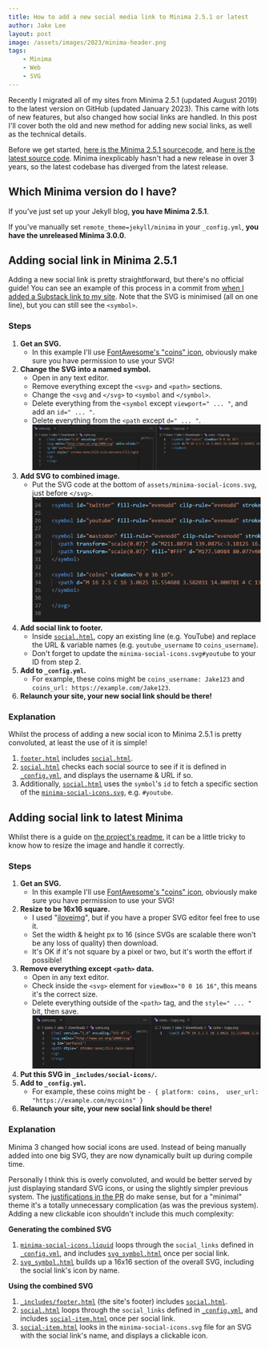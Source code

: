 ```yaml
---
title: How to add a new social media link to Minima 2.5.1 or latest
author: Jake Lee
layout: post
image: /assets/images/2023/minima-header.png
tags:
    - Minima
    - Web
    - SVG
---
```


Recently I migrated all of my sites from Minima 2.5.1 (updated August 2019) to the latest version on GitHub (updated January 2023). This came with lots of new features, but also changed how social links are handled. In this post I'll cover both the old and new method for adding new social links, as well as the technical details.

Before we get started, [here is the Minima 2.5.1 sourcecode](https://github.com/jekyll/minima/tree/v2.5.1), and [here is the latest source code](https://github.com/jekyll/minima). Minima inexplicably hasn't had a new release in over 3 years, so the latest codebase has diverged from the latest release. 

## Which Minima version do I have?

If you've just set up your Jekyll blog, **you have Minima 2.5.1**. 

If you've manually set `remote_theme=jekyll/minima` in your `_config.yml`, **you have the unreleased Minima 3.0.0**.

## Adding social link in Minima 2.5.1

Adding a new social link is pretty straightforward, but there's no official guide! You can see an example of this process in a commit from [when I added a Substack link to my site](https://github.com/JakeSteam/blog-programming/commit/14e81949ab5c9cd9ffab9f6e5f3f5fdf64ec9caf#diff-6f8682cd360f5dfab6e928d3ec0bd71221b5f3dbba0d596dad0df2069d6418ad). Note that the SVG is minimised (all on one line), but you can still see the `<symbol>`.

### Steps

1. **Get an SVG.** 
    * In this example I'll use [FontAwesome's "coins" icon](https://fontawesome.com/icons/coins?s=solid&f=classic), obviously make sure you have permission to use your SVG!
2. **Change the SVG into a named symbol.**
    * Open in any text editor.
    * Remove everything except the `<svg>` and `<path>` sections.
    * Change the `<svg` and `</svg>` to `<symbol` and `</symbol>`.
    * Delete everything from the `<symbol` except `viewport=" ... "`, and add an `id=" ... "`.
    * Delete everything from the `<path` except `d=" ... "`.
    [![](/assets/images/2023/minima-2-icons.png)](/assets/images/2023/minima-2-icons.png)
3. **Add SVG to combined image.**
    * Put the SVG code at the bottom of `assets/minima-social-icons.svg`, just before `</svg>`.
    [![](/assets/images/2023/minima-2-combined.png)](/assets/images/2023/minima-2-combined.png)
4. **Add social link to footer.**
    * Inside [`social.html`](https://github.com/jekyll/minima/blob/v2.5.1/_includes/social.html), copy an existing line (e.g. YouTube) and replace the URL & variable names (e.g. `youtube_username` to `coins_username`).
    * Don't forget to update the `minima-social-icons.svg#youtube` to your ID from step 2.
5.  **Add to `_config.yml`.**
    * For example, these coins might be `coins_username: Jake123` and `coins_url: https://example.com/Jake123`.
6. **Relaunch your site, your new social link should be there!**

### Explanation

Whilst the process of adding a new social icon to Minima 2.5.1 is pretty convoluted, at least the use of it is simple!

1. [`footer.html`](https://github.com/jekyll/minima/blob/v2.5.1/_includes/footer.html) includes [`social.html`](https://github.com/jekyll/minima/blob/v2.5.1/_includes/social.html).
2. [`social.html`](https://github.com/jekyll/minima/blob/v2.5.1/_includes/social.html) checks each social source to see if it is defined in [`_config.yml`](https://github.com/jekyll/minima/blob/v2.5.1/_config.yml), and displays the username & URL if so. 
3. Additionally, [`social.html`](https://github.com/jekyll/minima/blob/v2.5.1/_includes/social.html) uses the `symbol`'s `id` to fetch a specific section of the [`minima-social-icons.svg`](https://github.com/jekyll/minima/blob/v2.5.1/assets/minima-social-icons.svg), e.g. `#youtube`.

## Adding social link to latest Minima

Whilst there is a guide on [the project's readme](https://github.com/jekyll/minima#social-networks), it can be a little tricky to know how to resize the image and handle it correctly.

### Steps

1. **Get an SVG.** 
    * In this example I'll use [FontAwesome's "coins" icon](https://fontawesome.com/icons/coins?s=solid&f=classic), obviously make sure you have permission to use your SVG!
2. **Resize to be 16x16 square.** 
    * I used "[iloveimg](https://www.iloveimg.com/resize-image/resize-svg#resize-options,pixels)", but if you have a proper SVG editor feel free to use it. 
    * Set the width & height px to 16 (since SVGs are scalable there won't be any loss of quality) then download. 
    * It's OK if it's not square by a pixel or two, but it's worth the effort if possible!
3. **Remove everything except `<path>` data.**
    * Open in any text editor.
    * Check inside the `<svg>` element for `viewBox="0 0 16 16"`, this means it's the correct size.
    * Delete everything outside of the `<path>` tag, and the `style=" ... "` bit, then save.
    ![](/assets/images/2023/minima-3-icons.png)
4. **Put this SVG in `_includes/social-icons/`.**
5. **Add to `_config.yml`.**
    * For example, these coins might be `- { platform: coins,  user_url: "https://example.com/mycoins" }`
6. **Relaunch your site, your new social link should be there!**

### Explanation

Minima 3 changed how social icons are used. Instead of being manually added into one big SVG, they are now dynamically built up during compile time.

Personally I think this is overly convoluted, and would be better served by just displaying standard SVG icons, or using the slightly simpler previous system. The [justifications in the PR](https://github.com/jekyll/minima/pull/686) do make sense, but for a "minimal" theme it's a totally unnecessary complication (as was the previous system). Adding a new clickable icon shouldn't include this much complexity:

**Generating the combined SVG**
1. [`minima-social-icons.liquid`](https://github.com/jekyll/minima/blob/master/assets/minima-social-icons.liquid) loops through the `social_links` defined in [`_config.yml`](https://github.com/jekyll/minima/blob/master/_config.yml), and includes [`svg_symbol.html`](https://github.com/jekyll/minima/blob/master/_includes/svg_symbol.html) once per social link.
2. [`svg_symbol.html`](https://github.com/jekyll/minima/blob/master/_includes/svg_symbol.html) builds up a 16x16 section of the overall SVG, including the social link's icon by name.

**Using the combined SVG**
1. [`_includes/footer.html`](https://github.com/jekyll/minima/blob/master/_includes/footer.html) (the site's footer) includes [`social.html`](](https://github.com/jekyll/minima/blob/master/_includes/social.html)).
2. [`social.html`](https://github.com/jekyll/minima/blob/master/_includes/social.html) loops through the `social_links` defined in [`_config.yml`](https://github.com/jekyll/minima/blob/master/_config.yml), and includes [`social-item.html`](https://github.com/jekyll/minima/blob/master/_includes/social-item.html) once per social link.
3. [`social-item.html`](https://github.com/jekyll/minima/blob/master/_includes/social-item.html) looks in the `minima-social-icons.svg` file for an SVG with the social link's name, and displays a clickable icon.
